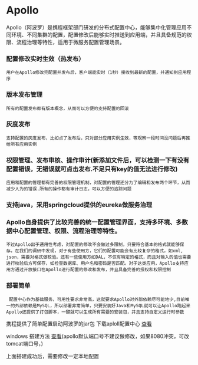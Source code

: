 # Apollo
Apollo（阿波罗）是携程框架部门研发的分布式配置中心，能够集中化管理应用不同环境、不同集群的配置，配置修改后能够实时推送到应用端，并且具备规范的权限、流程治理等特性，适用于微服务配置管理场景。
 
 ### 配置修改实时生效（热发布）
    用户在Apollo修改完配置并发布后，客户端能实时（1秒）接收到最新的配置，并通知到应用程序    
 ### 版本发布管理
    所有的配置发布都有版本概念，从而可以方便的支持配置的回滚
 ### 灰度发布
    支持配置的灰度发布，比如点了发布后，只对部分应用实例生效，等观察一段时间没问题后再推给所有应用实例
 ### 权限管理、发布审核、操作审计(新添加文件后，可以检测一下有没有配置错误，无错误就可点击发布.不足只有key的值无法进行修改)
    应用和配置的管理都有完善的权限管理机制，对配置的管理还分为了编辑和发布两个环节，从而减少人为的错误.所有的操作都有审计日志，可以方便的追踪问题
 ### 支持java，采用springcloud提供的eureka做服务治理
 
 ### Apollo自身提供了比较完善的统一配置管理界面，支持多环境、多数据中心配置管理、权限、流程治理等特性。
    不过Apollo出于通用性考虑，对配置的修改不会做过多限制，只要符合基本的格式就能够保存。在我们的调研中发现，对于有些使用方，它们的配置可能会有比较复杂的格式，如xml, json，需要对格式做校验。还有一些使用方如DAL，不仅有特定的格式，而且对输入的值也需要进行校验后方可保存，如检查数据库、用户名和密码是否匹配。对于这类应用，Apollo支持应用方通过开放接口在Apollo进行配置的修改和发布，并且具备完善的授权和权限控制
 ### 部署简单
     配置中心作为基础服务，可用性要求非常高，这就要求Apollo对外部依赖尽可能地少,目前唯一的外部依赖是MySQL，所以部署非常简单，只要安装好Java和MySQL就可以让Apollo跑起来 Apollo还提供了打包脚本，一键就可以生成所有需要的安装包，并且支持自定义运行时参数
     
携程提供了简单配置启动阿波罗的jar包
下载aploll配置中心  [查看](https://github.com/nobodyiam/apollo-build-scripts)

windows 搭建方法 [查看](https://blog.csdn.net/sinat_36553913/article/details/82829049)(apollo默认端口号不建议做修改，如果8080冲突，可改tomcat端口号，)

上面搭建成功后，需要修改一定本地配置

